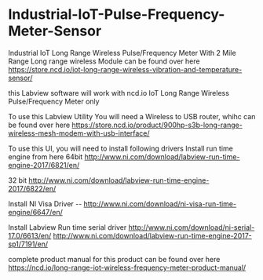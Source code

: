 # Industrial-IoT-Pulse-Frequency-Meter-Sensor

Industrial IoT Long Range Wireless Pulse/Frequency Meter With 2 Mile Range Long range wireless Module can be found over here https://store.ncd.io/iot-long-range-wireless-vibration-and-temperature-sensor/

this Labview software will work with ncd.io IoT Long Range Wireless Pulse/Frequency Meter only

To use this Labview Utility You will need a Wireless to USB router, whihc can be found over here https://store.ncd.io/product/900hp-s3b-long-range-wireless-mesh-modem-with-usb-interface/

To use this UI, you will need to install following drivers Install run time engine from here 64bit http://www.ni.com/download/labview-run-time-engine-2017/6821/en/

32 bit http://www.ni.com/download/labview-run-time-engine-2017/6822/en/

Install NI Visa Driver -- http://www.ni.com/download/ni-visa-run-time-engine/6647/en/

Install Labview Run time serial driver http://www.ni.com/download/ni-serial-17.0/6613/en/
http://www.ni.com/download/labview-run-time-engine-2017-sp1/7191/en/

complete product manual for this product can be found over here https://ncd.io/long-range-iot-wireless-frequency-meter-product-manual/
